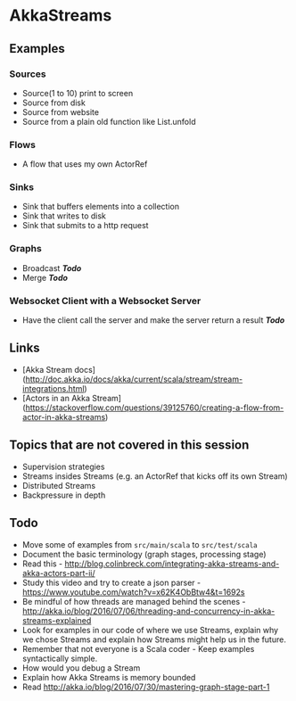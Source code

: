 # AkkaStreams

## Examples
### Sources
* Source(1 to 10) print to screen
* Source from disk
* Source from website
* Source from a plain old function like List.unfold

### Flows
* A flow that uses my own ActorRef

### Sinks
* Sink that buffers elements into a collection
* Sink that writes to disk
* Sink that submits to a http request

### Graphs
* Broadcast **_Todo_**
* Merge **_Todo_**

### Websocket Client with a Websocket Server
* Have the client call the server and make the server return a result **_Todo_**

## Links
* [Akka Stream docs] (http://doc.akka.io/docs/akka/current/scala/stream/stream-integrations.html)
* [Actors in an Akka Stream] (https://stackoverflow.com/questions/39125760/creating-a-flow-from-actor-in-akka-streams)

## Topics that are not covered in this session
* Supervision strategies
* Streams insides Streams (e.g. an ActorRef that kicks off its own Stream)
* Distributed Streams
* Backpressure in depth

## Todo
* Move some of examples from ```src/main/scala``` to ```src/test/scala```
* Document the basic terminology (graph stages, processing stage)
* Read this - http://blog.colinbreck.com/integrating-akka-streams-and-akka-actors-part-ii/
* Study this video and try to create a json parser - https://www.youtube.com/watch?v=x62K4ObBtw4&t=1692s
* Be mindful of how threads are managed behind the scenes - http://akka.io/blog/2016/07/06/threading-and-concurrency-in-akka-streams-explained
* Look for examples in our code of where we use Streams, explain why we chose Streams and explain how Streams might help us in the future.
* Remember that not everyone is a Scala coder - Keep examples syntactically simple.
* How would you debug a Stream
* Explain how Akka Streams is memory bounded
* Read http://akka.io/blog/2016/07/30/mastering-graph-stage-part-1



